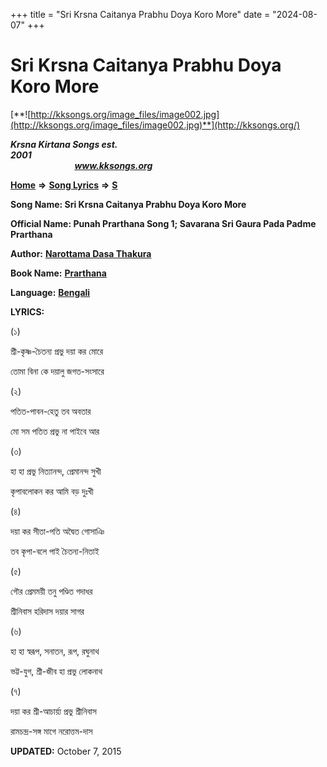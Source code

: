+++
title = "Sri Krsna Caitanya Prabhu Doya Koro More"
date = "2024-08-07"
+++

# Sri Krsna Caitanya Prabhu Doya Koro More
[**![http://kksongs.org/image_files/image002.jpg](http://kksongs.org/image_files/image002.jpg)**](http://kksongs.org/)

**_Krsna Kirtana Songs est. 2001_**                                                                                                                                                 **_www.kksongs.org_**

[**Home**](http://kksongs.org/) **⇒** [**Song Lyrics**](http://kksongs.org/lyrics.html) **⇒** [**S**](http://kksongs.org/songs/song_s.html)

**Song Name: Sri Krsna Caitanya Prabhu Doya Koro More**

**Official Name: Punah Prarthana Song 1; Savarana Sri Gaura Pada Padme Prarthana**

**Author:** [**Narottama Dasa Thakura**](http://kksongs.org/authors/list/narottama.html)

**Book Name:** [**Prarthana**](http://kksongs.org/authors/literature/prarthana.html)

**Language:** [**Bengali**](http://kksongs.org/language/list/bengali.html)

**LYRICS:**

(১)

শ্রী\-কৃষ্ণ\-চৈতন্য প্রভু দয়া কর মোরে

তোমা বিনা কে দয়ালু জগত\-সংসারে

(২)

পতিত\-পাবন\-হেতু তব অবতার

মো সম পতিত প্রভু না পাইবে আর

(৩)

হা হা প্রভু নিত্যানন্দ, প্রেমানন্দ সুখী

কৃপাবলোকন কর আমি বড় দুঃখী

(৪)

দয়া কর সীতা\-পতি অদ্বৈত গোসাঞি

তব কৃপা\-বলে পাই চৈতন্য\-নিতাই

(৫)

গৌর প্রেমময়ী তনু পণ্ডিত গদাধর

শ্রীনিবাস হরিদাস দয়ার সাগর

(৬)

হা হা স্বরূপ, সনাতন, রূপ, রঘুনাথ

ভট্ট\-যুগ, শ্রী\-জীব হা প্রভু লোকনাথ

(৭)

দয়া কর শ্রী\-আচার্য়্য প্রভু শ্রীনিবাস

রামচন্দ্র\-সঙ্গ মাগে নরোত্তম\-দাস

**UPDATED:** October 7, 2015